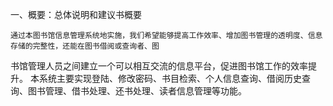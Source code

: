 
一、概要：总体说明和建议书概要
    
    通过本图书馆信息管理系统地实施，我们希望能够提高工作效率、增加图书管理的透明度、信息存储的完整性，还能在图书借阅或查询者、图
书馆管理人员之间建立一个可以相互交流的信息平台，促进图书馆工作的效率提升。
    本系统主要实现登陆、修改密码、书目检索、个人信息查询、借阅历史查询、图书管理、借书处理、还书处理、读者信息管理等功能。
